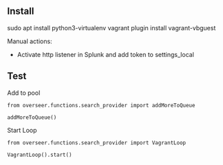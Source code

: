 

## Install

sudo apt install python3-virtualenv
vagrant plugin install vagrant-vbguest


Manual actions:

- Activate http listener in Splunk and add token to settings_local

## Test

Add to pool

`from overseer.functions.search_provider import addMoreToQueue`

`addMoreToQueue()`


Start Loop

`from overseer.functions.search_provider import VagrantLoop`

`VagrantLoop().start()`



